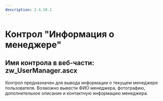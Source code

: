 ```yaml
---
description: 2.4.10.1
---
```


# Контрол "Информация о менеджере"

## Имя контрола в веб-части: zw\_UserManager.ascx

Контрол предназначен для вывода информации о текущем менеджере пользователя. Возможно вывести ФИО менеджера, фотографию, дополнительное описание и контактную информацию менеджера.

